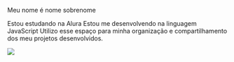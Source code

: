 Meu nome é nome sobrenome

Estou estudando na Alura
Estou me desenvolvendo na linguagem JavaScript
Utilizo esse espaço para minha organização e compartilhamento dos meu projetos desenvolvidos.

![](https://profjacbagis.wordpress.com/wp-content/uploads/2020/08/volta-para-o-fundo-da-escola_23-2148587428.jpg?w=626&h=417&crop=1)

